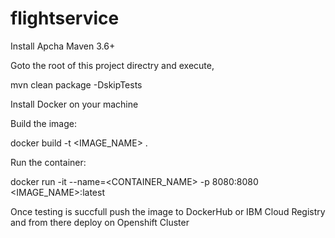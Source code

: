 # flightservice

Install Apcha Maven 3.6+

Goto the root of this project directry and execute,

mvn clean package -DskipTests

Install Docker on your machine

Build the image:

docker build -t <IMAGE_NAME> .

Run the container:

docker run -it --name=<CONTAINER_NAME> -p 8080:8080 <IMAGE_NAME>:latest

Once testing is succfull push the image to DockerHub or IBM Cloud Registry and from there deploy on Openshift Cluster
